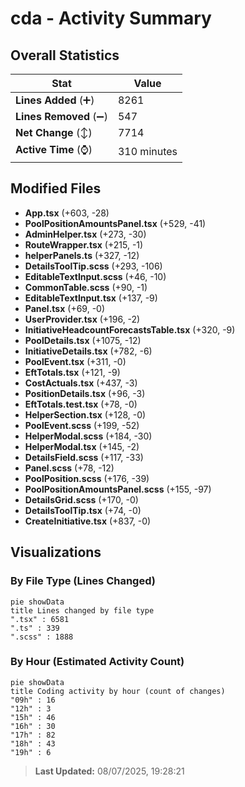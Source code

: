 # cda - Activity Summary 

## Overall Statistics

| Stat                   | Value                                                             |
| ---------------------- | ----------------------------------------------------------------- |
| **Lines Added** (➕)   | 8261                                          |
| **Lines Removed** (➖) | 547                                        |
| **Net Change** (↕)    | 7714                |
| **Active Time** (⌚)   | 310 minutes |


## Modified Files
- **App.tsx** (+603, -28)
- **PoolPositionAmountsPanel.tsx** (+529, -41)
- **AdminHelper.tsx** (+273, -30)
- **RouteWrapper.tsx** (+215, -1)
- **helperPanels.ts** (+327, -12)
- **DetailsToolTip.scss** (+293, -106)
- **EditableTextInput.scss** (+46, -10)
- **CommonTable.scss** (+90, -1)
- **EditableTextInput.tsx** (+137, -9)
- **Panel.tsx** (+69, -0)
- **UserProvider.tsx** (+196, -2)
- **InitiativeHeadcountForecastsTable.tsx** (+320, -9)
- **PoolDetails.tsx** (+1075, -12)
- **InitiativeDetails.tsx** (+782, -6)
- **PoolEvent.tsx** (+311, -0)
- **EftTotals.tsx** (+121, -9)
- **CostActuals.tsx** (+437, -3)
- **PositionDetails.tsx** (+96, -3)
- **EftTotals.test.tsx** (+78, -0)
- **HelperSection.tsx** (+128, -0)
- **PoolEvent.scss** (+199, -52)
- **HelperModal.scss** (+184, -30)
- **HelperModal.tsx** (+145, -2)
- **DetailsField.scss** (+117, -33)
- **Panel.scss** (+78, -12)
- **PoolPosition.scss** (+176, -39)
- **PoolPositionAmountsPanel.scss** (+155, -97)
- **DetailsGrid.scss** (+170, -0)
- **DetailsToolTip.tsx** (+74, -0)
- **CreateInitiative.tsx** (+837, -0)

## Visualizations

### By File Type (Lines Changed)

```mermaid
pie showData
title Lines changed by file type
".tsx" : 6581
".ts" : 339
".scss" : 1888
```

### By Hour (Estimated Activity Count)

```mermaid
pie showData
title Coding activity by hour (count of changes)
"09h" : 16
"12h" : 3
"15h" : 46
"16h" : 30
"17h" : 82
"18h" : 43
"19h" : 6
```


> **Last Updated:** 08/07/2025, 19:28:21